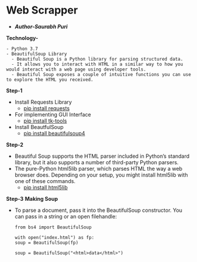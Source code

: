 # Web Scrapper


- ***Author-Saurabh Puri***

**Technology-**
```
- Python 3.7
- BeautifulSoup Library
  - Beautiful Soup is a Python library for parsing structured data.
  - It allows you to interact with HTML in a similar way to how you would interact with a web page using developer tools.
  - Beautiful Soup exposes a couple of intuitive functions you can use to explore the HTML you received.
```
  
**Step-1**
- Install Requests Library
  - [pip install requests](https://pypi.org/project/requests/)
- For implementing GUI Interface
  - [pip install tk-tools](https://pypi.org/project/tk-tools/)
- Install BeautfulSoup
  - [pip install beautifulsoup4](https://www.crummy.com/software/BeautifulSoup/bs4/doc/)

**Step-2**
- Beautiful Soup supports the HTML parser included in Python’s standard library, but it also supports a number of third-party Python parsers.
- The pure-Python html5lib parser, which parses HTML the way a web browser does. Depending on your setup, you might install html5lib with one of these commands.
  - [pip install html5lib](https://www.crummy.com/software/BeautifulSoup/bs4/doc/) 

**Step-3**
**Making Soup**
- To parse a document, pass it into the BeautifulSoup constructor. You can pass in a string or an open filehandle:
  ```
  from bs4 import BeautifulSoup

  with open("index.html") as fp:
  soup = BeautifulSoup(fp)

  soup = BeautifulSoup("<html>data</html>")
  ```
  
